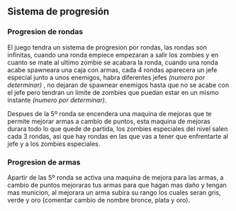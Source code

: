 
## Sistema de progresión

### Progresion de rondas

El juego tendra un sistema de progresion por rondas, las rondas son infinitas, cuando una ronda empiece empezaran a salir los zombies y en cuanto se mate al ultimo zombie se acabara la ronda, cuando una ronda acabe spawneara una caja con armas, cada 4 rondas aparecera un jefe especial junto a unos enemigos, habra diferentes jefes *(numero por determinar)* , no dejaran de spawnear enemigos hasta que no se acabe con el jefe pero tendran un limite de zombies que puedan estar en un mismo instante *(numero por determinar)*.

Despues de la 5º ronda se encendera una maquina de mejoras que te permite mejorar armas a cambio de puntos, esta maquina de mejoras durara todo lo que quede de partida, los zombies especiales del nivel salen cada 3 rondas, asi que hay rondas en las que vas a tener que enfrentarte al jefe y a los zombies especiales.

### Progresion de armas

Apartir de las 5º ronda se activa una maquina de mejora para las armas, a cambio de puntos mejoraras tus armas para que hagan mas daño y tengan mas municion, al mejorara un arma subira su rango los cuales seran gris, verde y oro (comentar cambio de nombre bronce, plata y oro).
